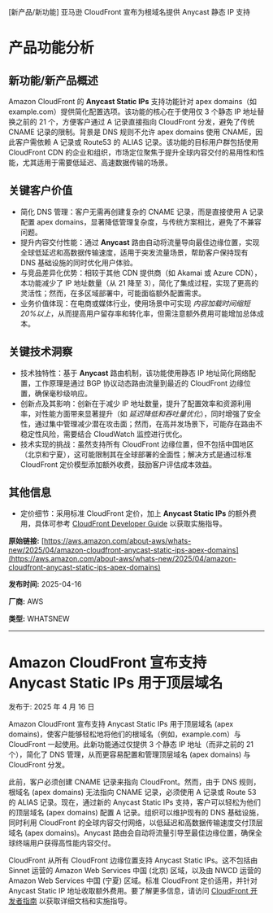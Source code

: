 
<!-- AI_TASK_START: AI标题翻译 -->
[新产品/新功能] 亚马逊 CloudFront 宣布为根域名提供 Anycast 静态 IP 支持

<!-- AI_TASK_END: AI标题翻译 -->


<!-- AI_TASK_START: AI竞争分析 -->
# 产品功能分析

## 新功能/新产品概述  
Amazon CloudFront 的 **Anycast Static IPs** 支持功能针对 apex domains（如 example.com）提供简化配置选项。该功能的核心在于使用仅 3 个静态 IP 地址替换之前的 21 个，方便客户通过 A 记录直接指向 CloudFront 分发，避免了传统 CNAME 记录的限制。背景是 DNS 规则不允许 apex domains 使用 CNAME，因此客户需依赖 A 记录或 Route53 的 ALIAS 记录。该功能的目标用户群包括使用 CloudFront CDN 的企业和组织，市场定位聚焦于提升全球内容交付的易用性和性能，尤其适用于需要低延迟、高速数据传输的场景。

## 关键客户价值  
- 简化 DNS 管理：客户无需再创建复杂的 CNAME 记录，而是直接使用 A 记录配置 apex domains，显著降低管理复杂度，与传统方案相比，避免了不兼容问题。  
- 提升内容交付性能：通过 **Anycast** 路由自动将流量导向最佳边缘位置，实现全球低延迟和高数据传输速度，适用于突发流量场景，帮助客户保持现有 DNS 基础设施的同时优化用户体验。  
- 与竞品差异化优势：相较于其他 CDN 提供商（如 Akamai 或 Azure CDN），本功能减少了 IP 地址数量（从 21 降至 3），简化了集成过程，实现了更高的灵活性；然而，在多区域部署中，可能面临额外配置需求。  
- 业务价值体现：在电商或媒体行业，使用场景中可实现 _内容加载时间缩短20%以上_，从而提高用户留存率和转化率，但需注意额外费用可能增加总体成本。

## 关键技术洞察  
- 技术独特性：基于 **Anycast** 路由机制，该功能使用静态 IP 地址简化网络配置，工作原理是通过 BGP 协议动态路由流量到最近的 CloudFront 边缘位置，确保毫秒级响应。  
- 创新点及其影响：创新在于减少 IP 地址数量，提升了配置效率和资源利用率，对性能方面带来显著提升（如 _延迟降低和吞吐量优化_），同时增强了安全性，通过集中管理减少潜在攻击面；然而，在高并发场景下，可能存在路由不稳定性风险，需要结合 CloudWatch 监控进行优化。  
- 技术实现的挑战：虽然支持所有 CloudFront 边缘位置，但不包括中国地区（北京和宁夏），这可能限制其在全球部署的全面性；解决方式是通过标准 CloudFront 定价模型添加额外收费，鼓励客户评估成本效益。

## 其他信息  
- 定价细节：采用标准 CloudFront 定价，加上 **Anycast Static IPs** 的额外费用，具体可参考 [CloudFront Developer Guide](https://docs.aws.amazon.com/AmazonCloudFront/latest/DeveloperGuide/request-static-ips.html) 以获取实施指导。

<!-- AI_TASK_END: AI竞争分析 -->


<!-- AI_TASK_START: AI全文翻译 -->
**原始链接:** [https://aws.amazon.com/about-aws/whats-new/2025/04/amazon-cloudfront-anycast-static-ips-apex-domains](https://aws.amazon.com/about-aws/whats-new/2025/04/amazon-cloudfront-anycast-static-ips-apex-domains)  

**发布时间:** 2025-04-16  

**厂商:** AWS  

**类型:** WHATSNEW  

---  
# Amazon CloudFront 宣布支持 Anycast Static IPs 用于顶层域名  

发布于: 2025 年 4 月 16 日  

Amazon CloudFront 宣布支持 Anycast Static IPs 用于顶层域名 (apex domains)，使客户能够轻松地将他们的根域名（例如，example.com）与 CloudFront 一起使用。此新功能通过仅提供 3 个静态 IP 地址（而非之前的 21 个），简化了 DNS 管理，从而更容易配置和管理顶层域名 (apex domains) 与 CloudFront 分发。  
  
此前，客户必须创建 CNAME 记录来指向 CloudFront。然而，由于 DNS 规则，根域名 (apex domains) 无法指向 CNAME 记录，必须使用 A 记录或 Route 53 的 ALIAS 记录。现在，通过新的 Anycast Static IPs 支持，客户可以轻松为他们的顶层域名 (apex domains) 配置 A 记录。组织可以维护现有的 DNS 基础设施，同时利用 CloudFront 的全球内容交付网络，以低延迟和高数据传输速度交付顶层域名 (apex domains)。Anycast 路由会自动将流量引导至最佳边缘位置，确保全球终端用户获得高性能内容交付。  
  
CloudFront 从所有 CloudFront 边缘位置支持 Anycast Static IPs。这不包括由 Sinnet 运营的 Amazon Web Services 中国 (北京) 区域，以及由 NWCD 运营的 Amazon Web Services 中国 (宁夏) 区域。标准 CloudFront 定价适用，并针对 Anycast Static IP 地址收取额外费用。要了解更多信息，请访问 [CloudFront 开发者指南](https://docs.aws.amazon.com/AmazonCloudFront/latest/DeveloperGuide/request-static-ips.html) 以获取详细文档和实施指导。

<!-- AI_TASK_END: AI全文翻译 -->

